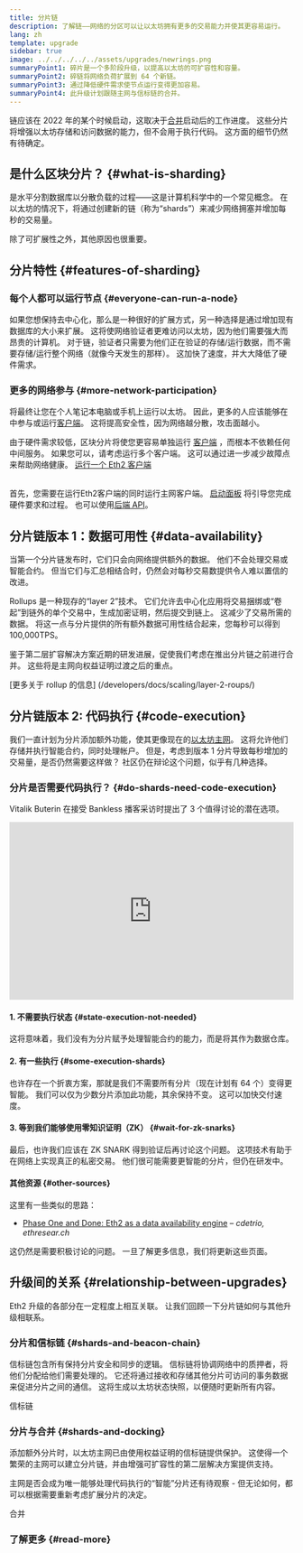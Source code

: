 ```yaml
---
title: 分片链
description: 了解链——网络的分区可以让以太坊拥有更多的交易能力并使其更容易运行。
lang: zh
template: upgrade
sidebar: true
image: ../../../../../assets/upgrades/newrings.png
summaryPoint1: 碎片是一个多阶段升级，以提高以太坊的可扩容性和容量。
summaryPoint2: 碎链将网络负荷扩展到 64 个新链。
summaryPoint3: 通过降低硬件需求使节点运行变得更加容易。
summaryPoint4: 此升级计划跟随主网与信标链的合并。
---
```


<UpgradeStatus date="~2023">
    链应该在 2022 年的某个时候启动，这取决于<a href="/upgrades/merge/">合并</a>启动后的工作进度。 这些分片将增强以太坊存储和访问数据的能力，但不会用于执行代码。 这方面的细节仍然有待确定。
</UpgradeStatus>

## 是什么区块分片？ {#what-is-sharding}

是水平分割数据库以分散负载的过程——这是计算机科学中的一个常见概念。 在以太坊的情况下，将通过创建新的链（称为“shards”）来减少网络拥塞并增加每秒的交易量。

除了可扩展性之外，其他原因也很重要。

## 分片特性 {#features-of-sharding}

### 每个人都可以运行节点 {#everyone-can-run-a-node}

如果您想保持去中心化，那么是一种很好的扩展方式，另一种选择是通过增加现有数据库的大小来扩展。 这将使网络验证者更难访问以太坊，因为他们需要强大而昂贵的计算机。 对于链，验证者只需要为他们正在验证的存储/运行数据，而不需要存储/运行整个网络（就像今天发生的那样）。 这加快了速度，并大大降低了硬件需求。

### 更多的网络参与 {#more-network-participation}

将最终让您在个人笔记本电脑或手机上运行以太坊。 因此，更多的人应该能够在中参与或运行[客户端](/developers/docs/nodes-and-clients/)。 这将提高安全性，因为网络越分散，攻击面越小。

由于硬件需求较低，区块分片将使您更容易单独运行 [客户端](/developers/docs/nodes-and-clients/) ，而根本不依赖任何中间服务。 如果您可以，请考虑运行多个客户端。 这可以通过进一步减少故障点来帮助网络健康。 [运行一个 Eth2 客户端](/eth2/get-involved/)

<br />

<InfoBanner isWarning={true}>
  首先，您需要在运行Eth2客户端的同时运行主网客户端。 <a href="https://launchpad.ethereum.org" target="_blank">启动面板</a> 将引导您完成硬件要求和过程。 也可以使用<a href="/developers/docs/apis/backend/#available-libraries">后端 API</a>。
</InfoBanner>

## 分片链版本 1：数据可用性 {#data-availability}

当第一个分片链发布时，它们只会向网络提供额外的数据。 他们不会处理交易或智能合约。 但当它们与汇总相结合时，仍然会对每秒交易数提供令人难以置信的改进。

Rollups 是一种现存的“layer 2”技术。 它们允许去中心化应用将交易捆绑或“卷起”到链外的单个交易中，生成加密证明，然后提交到链上。 这减少了交易所需的数据。 将这一点与分片提供的所有额外数据可用性结合起来，您每秒可以得到 100,000TPS。

<InfoBanner isWarning={false}>
  鉴于第二层扩容解决方案近期的研发进展，促使我们考虑在推出分片链之前进行合并。 这些将是主网向权益证明过渡之后的重点。

[更多关于 rollup 的信息] (/developers/docs/scaling/layer-2-roups/)
</InfoBanner>

## 分片链版本 2: 代码执行 {#code-execution}

我们一直计划为分片添加额外功能，使其更像现在的[以太坊主网](/glossary/#mainnet)。 这将允许他们存储并执行智能合约，同时处理帐户。 但是，考虑到版本 1 分片导致每秒增加的交易量，是否仍然需要这样做？ 社区仍在辩论这个问题，似乎有几种选择。

### 分片是否需要代码执行？ {#do-shards-need-code-execution}

Vitalik Buterin 在接受 Bankless 播客采访时提出了 3 个值得讨论的潜在选项。

<iframe width="100%" height="315" src="https://www.youtube.com/embed/-R0j5AMUSzA?start=5841" frameborder="0" allow="accelerometer; autoplay; clipboard-write; encrypted-media; gyroscope; picture-in-picture" allowfullscreen mark="crwd-mark"></iframe>

#### 1. 不需要执行状态 {#state-execution-not-needed}

这将意味着，我们没有为分片赋予处理智能合约的能力，而是将其作为数据仓库。

#### 2. 有一些执行 {#some-execution-shards}

也许存在一个折衷方案，那就是我们不需要所有分片（现在计划有 64 个）变得更智能。 我们可以仅为少数分片添加此功能，其余保持不变。 这可以加快交付速度。

#### 3. 等到我们能够使用零知识证明（ZK） {#wait-for-zk-snarks}

最后，也许我们应该在 ZK SNARK 得到验证后再讨论这个问题。 这项技术有助于在网络上实现真正的私密交易。 他们很可能需要更智能的分片，但仍在研发中。

#### 其他资源 {#other-sources}

这里有一些类似的思路：

- [Phase One and Done: Eth2 as a data availability engine](https://ethresear.ch/t/phase-one-and-done-eth2-as-a-data-availability-engine/5269/8) – _cdetrio, ethresear.ch_

这仍然是需要积极讨论的问题。 一旦了解更多信息，我们将更新这些页面。

## 升级间的关系 {#relationship-between-upgrades}

Eth2 升级的各部分在一定程度上相互关联。 让我们回顾一下分片链如何与其他升级相联系。

### 分片和信标链 {#shards-and-beacon-chain}

信标链包含所有保持分片安全和同步的逻辑。 信标链将协调网络中的质押者，将他们分配给他们需要处理的。 它还将通过接收和存储其他分片可访问的事务数据来促进分片之间的通信。 这将生成以太坊状态快照，以便随时更新所有内容。

<ButtonLink to="/upgrades/beacon-chain/">
  信标链
</ButtonLink>

### 分片与合并 {#shards-and-docking}

添加额外分片时，以太坊主网已由使用权益证明的信标链提供保护。 这使得一个繁荣的主网可以建立分片链，并由增强可扩容性的第二层解决方案提供支持。

主网是否会成为唯一能够处理代码执行的“智能”分片还有待观察 - 但无论如何，都可以根据需要重新考虑扩展分片的决定。

<div>
  <ButtonLink to="/upgrades/merge/">合并</ButtonLink>
</div>

<Divider />

### 了解更多 {#read-more}

<Eth2ShardChainsList />
